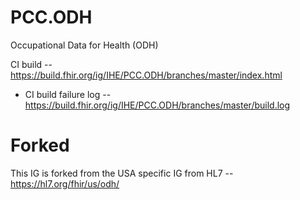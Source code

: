 # PCC.ODH
Occupational Data for Health (ODH)

CI build -- https://build.fhir.org/ig/IHE/PCC.ODH/branches/master/index.html

- CI build failure log -- https://build.fhir.org/ig/IHE/PCC.ODH/branches/master/build.log

# Forked

This IG is forked from the USA specific IG from HL7 -- https://hl7.org/fhir/us/odh/
